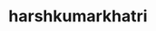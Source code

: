 ---
title: harshkumarkhatri
github: https://github.com/harshkumarkhatri
mode: dark
transition: 3s
archetype:
  - Little Bit of Everything
---